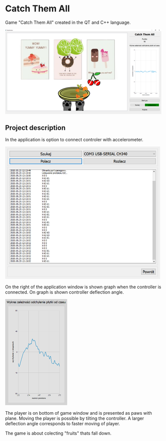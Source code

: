 # Catch Them All
Game "Catch Them All" created in the QT and C++ language.

<img src="img/gran.png" width="800">

## Project description
In the application is option to connect controler with accelerometer.

<img src="img/dane.png" width="500">

On the right of the application window is shown graph when the controller is connected. On graph is shown controller deflection angle.

<img src="img/wykresn.png" width="200">

The player is on bottom of game window and is presented as paws with plane. Moving the player is possible by tilting the controller. A larger deflection angle corresponds to faster moving of player.

The game is about colecting "fruits" thats fall down.


